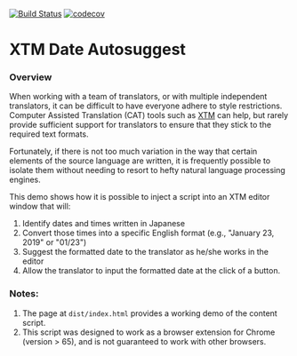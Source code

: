[![Build Status](https://travis-ci.com/garroadran/xtm-date-suggest.svg?branch=master)](https://travis-ci.com/garroadran/xtm-date-suggest)
[![codecov](https://codecov.io/gh/garroadran/xtm-date-suggest/branch/master/graph/badge.svg)](https://codecov.io/gh/garroadran/xtm-date-suggest)

# XTM Date Autosuggest

### Overview

When working with a team of translators, or with multiple independent translators, it can be difficult
to have everyone adhere to style restrictions. Computer Assisted Translation (CAT) tools such as [XTM](https://xtm.cloud/)
can help, but rarely provide sufficient support for translators to ensure that they stick to the
required text formats.

Fortunately, if there is not too much variation in the way that certain elements of the source language
are written, it is frequently possible to isolate them without needing to resort to hefty natural language
processing engines.

This demo shows how it is possible to inject a script into an XTM editor window that will:

1. Identify dates and times written in Japanese
2. Convert those times into a specific English format (e.g., "January 23, 2019" or "01/23")
3. Suggest the formatted date to the translator as he/she works in the editor
4. Allow the translator to input the formatted date at the click of a button.


### Notes:

1. The page at `dist/index.html` provides a working demo of the content script.
2. This script was designed to work as a browser extension for Chrome (version > 65), and is not guaranteed to work with other browsers.